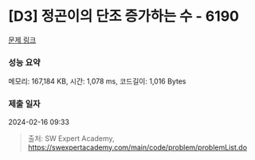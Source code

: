 # [D3] 정곤이의 단조 증가하는 수 - 6190 

[문제 링크](https://swexpertacademy.com/main/code/problem/problemDetail.do?contestProbId=AWcPjEuKAFgDFAU4) 

### 성능 요약

메모리: 167,184 KB, 시간: 1,078 ms, 코드길이: 1,016 Bytes

### 제출 일자

2024-02-16 09:33



> 출처: SW Expert Academy, https://swexpertacademy.com/main/code/problem/problemList.do